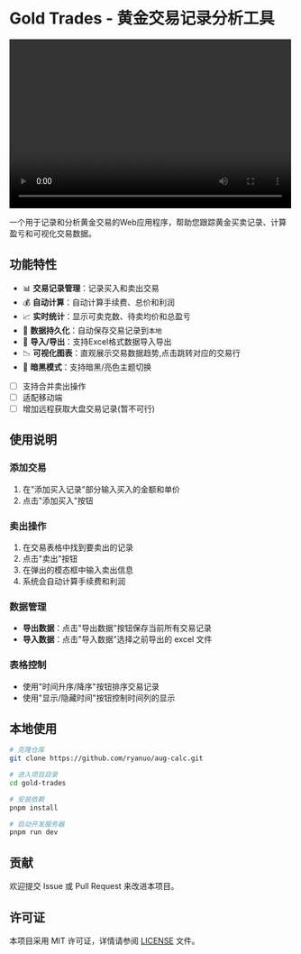# Gold Trades - 黄金交易记录分析工具

<video src="/public/sc.mp4" controls="controls" width="500" height="300"></video>

一个用于记录和分析黄金交易的Web应用程序，帮助您跟踪黄金买卖记录、计算盈亏和可视化交易数据。

## 功能特性

- 📊 **交易记录管理**：记录买入和卖出交易
- 💰 **自动计算**：自动计算手续费、总价和利润
- 📈 **实时统计**：显示可卖克数、待卖均价和总盈亏
- 🔄 **数据持久化**：自动保存交易记录到`本地`
- 📁 **导入/导出**：支持Excel格式数据导入导出
- 📉 **可视化图表**：直观展示交易数据趋势,点击跳转对应的交易行
- 🌙 **暗黑模式**：支持暗黑/亮色主题切换
- [ ] 支持合并卖出操作
- [ ] 适配移动端
- [ ] 增加远程获取大盘交易记录(暂不可行)

## 使用说明

### 添加交易

1. 在"添加买入记录"部分输入买入的金额和单价
2. 点击"添加买入"按钮

### 卖出操作

1. 在交易表格中找到要卖出的记录
2. 点击"卖出"按钮
3. 在弹出的模态框中输入卖出信息
4. 系统会自动计算手续费和利润

### 数据管理

- **导出数据**：点击"导出数据"按钮保存当前所有交易记录
- **导入数据**：点击"导入数据"选择之前导出的 excel 文件

### 表格控制

- 使用"时间升序/降序"按钮排序交易记录
- 使用"显示/隐藏时间"按钮控制时间列的显示

## 本地使用

```bash
# 克隆仓库
git clone https://github.com/ryanuo/aug-calc.git

# 进入项目目录
cd gold-trades

# 安装依赖
pnpm install

# 启动开发服务器
pnpm run dev
```

## 贡献

欢迎提交 Issue 或 Pull Request 来改进本项目。

## 许可证

本项目采用 MIT 许可证，详情请参阅 [LICENSE](./LICENSE) 文件。
